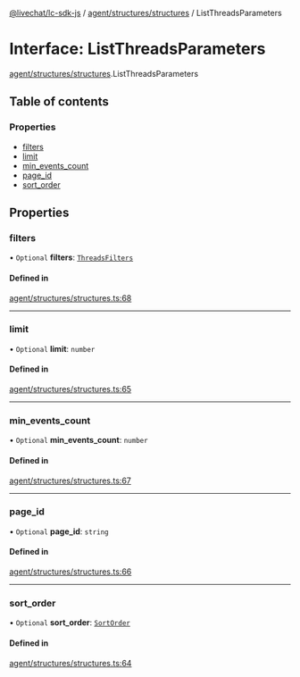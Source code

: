 [@livechat/lc-sdk-js](../README.md) / [agent/structures/structures](../modules/agent_structures_structures.md) / ListThreadsParameters

# Interface: ListThreadsParameters

[agent/structures/structures](../modules/agent_structures_structures.md).ListThreadsParameters

## Table of contents

### Properties

- [filters](agent_structures_structures.ListThreadsParameters.md#filters)
- [limit](agent_structures_structures.ListThreadsParameters.md#limit)
- [min\_events\_count](agent_structures_structures.ListThreadsParameters.md#min_events_count)
- [page\_id](agent_structures_structures.ListThreadsParameters.md#page_id)
- [sort\_order](agent_structures_structures.ListThreadsParameters.md#sort_order)

## Properties

### filters

• `Optional` **filters**: [`ThreadsFilters`](agent_structures_filters.ThreadsFilters.md)

#### Defined in

[agent/structures/structures.ts:68](https://github.com/livechat/lc-sdk-js/blob/5f5afdd/src/agent/structures/structures.ts#L68)

___

### limit

• `Optional` **limit**: `number`

#### Defined in

[agent/structures/structures.ts:65](https://github.com/livechat/lc-sdk-js/blob/5f5afdd/src/agent/structures/structures.ts#L65)

___

### min\_events\_count

• `Optional` **min\_events\_count**: `number`

#### Defined in

[agent/structures/structures.ts:67](https://github.com/livechat/lc-sdk-js/blob/5f5afdd/src/agent/structures/structures.ts#L67)

___

### page\_id

• `Optional` **page\_id**: `string`

#### Defined in

[agent/structures/structures.ts:66](https://github.com/livechat/lc-sdk-js/blob/5f5afdd/src/agent/structures/structures.ts#L66)

___

### sort\_order

• `Optional` **sort\_order**: [`SortOrder`](../enums/agent_structures_structures.SortOrder.md)

#### Defined in

[agent/structures/structures.ts:64](https://github.com/livechat/lc-sdk-js/blob/5f5afdd/src/agent/structures/structures.ts#L64)
